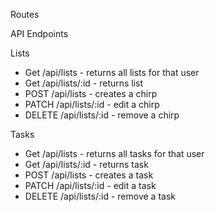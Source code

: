 Routes 

API Endpoints

Lists
- Get /api/lists - returns all lists for that user 
- Get /api/lists/:id - returns list
- POST /api/lists - creates a chirp
- PATCH /api/lists/:id - edit a chirp
- DELETE /api/lists/:id - remove a chirp

Tasks
- Get /api/lists - returns all tasks for that user 
- Get /api/lists/:id - returns task
- POST /api/lists - creates a task
- PATCH /api/lists/:id - edit a task
- DELETE /api/lists/:id - remove a task
